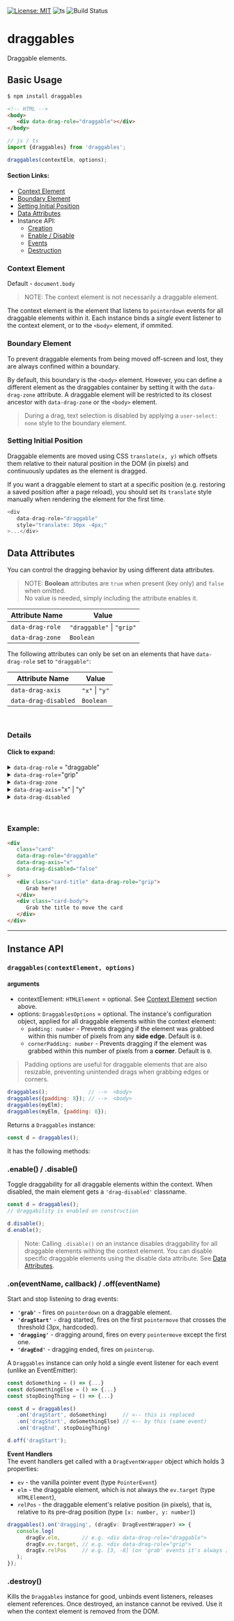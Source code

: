 [![License: MIT](https://img.shields.io/badge/License-MIT-blue.svg)](https://opensource.org/licenses/MIT)
![ts](https://badgen.net/badge/Built%20With/TypeScript/blue)
![Build Status](https://github.com/taitulism/draggables/actions/workflows/ci.yml/badge.svg)

draggables
==========
Draggable elements.

## Basic Usage

```sh
$ npm install draggables
```

```html
<!-- HTML -->
<body>
   <div data-drag-role="draggable"></div>
</body>
```

```js
// js / ts
import {draggables} from 'draggables';

draggables(contextElm, options);
```

#### Section Links:
* [Context Element](#context-element)
* [Boundary Element](#boundary-element)
* [Setting Initial Position](#setting-initial-position)
* [Data Attributes](#data-attributes)
* Instance API:
	* [Creation](#draggablescontextelement-options)
	* [Enable / Disable](#enable--disable)
	* [Events](#oneventname-callback--offeventname)
	* [Destruction](#destroy)


### Context Element
Default - `document.body`

>NOTE: The context element is not necessarily a draggable element.

The context element is the element that listens to `pointerdown` events for all draggable elements within it.
Each instance binds a *single* event listener to the context element, or to the `<body>` element, if ommited.


### Boundary Element
To prevent draggable elements from being moved off-screen and lost, they are always confined within a boundary.

By default, this boundary is the `<body>` element. However, you can define a different element as the draggables container by setting it with the `data-drag-zone` attribute. A draggable element will be restricted to its closest ancestor with `data-drag-zone` or the `<body>` element.

> During a drag, text selection is disabled by applying a `user-select: none` style to the boundary element.


### Setting Initial Position
Draggable elements are moved using CSS `translate(x, y)` which offsets them relative to their natural position in the DOM (in pixels) and continuously updates as the element is dragged.

If you want a draggable element to start at a specific position (e.g. restoring a saved position after a page reload), you should set its `translate` style manually when rendering the element for the first time.

```js
<div
   data-drag-role="draggable"
   style="translate: 30px -4px;"
>...</div>
```

## Data Attributes
You can control the dragging behavior by using different data attributes.

> NOTE: **Boolean** attributes are `true` when present (key only) and `false` when omitted.  
No value is needed, simply including the attribute enables it.

| Attribute Name            | Value                     | 
|---------------------------|---------------------------|
| `data-drag-role`          | `"draggable"` \| `"grip"` |
| `data-drag-zone`          | `Boolean`                 |

The following attributes can only be set on an elements that have `data-drag-role` set to `"draggable"`:

| Attribute Name            | Value                     | 
|---------------------------|---------------------------|
| `data-drag-axis`          | `"x"` \| `"y"`            |
| `data-drag-disabled`      | `Boolean`                 |

&nbsp;

### Details
#### Click to expand:

<!-- data-drag-role -->
<details>
   <summary><code>data-drag-role</code> = "draggable"</summary><br />
   Makes an element draggable.
   
   <br />
   Can be used together with:

   * `data-drag-axis`
   * `data-drag-disabled`

----------
</details>


<!-- data-drag-role -->
<details>
   <summary><code>data-drag-role</code>="grip"</summary><br />
   Set this attribute on an element to make it the handle/grip of its closest draggable element. When used, draggable elements can only be dragged when grabbed by their grip. A grip must be a descendant of a draggable element (throws an error when it's not).

----------
</details>


<!-- data-drag-zone -->
<details>
   <summary><code>data-drag-zone</code></summary><br />
   Set this attribute on the element you want to define as the boundary element of its descendant draggable elements
   (see <a href="#boundary-element">Boundary Element</a>).

----------
</details>


<!-- data-drag-axis -->
<details>
   <summary><code>data-drag-axis</code>="x" | "y"</summary><br />

   <strong>Must be used on an element with <code>data-drag-role="draggable"</code></strong>
   
   By default you can drag elements freely on both axes. You can Limit an element's movement to a single axis.

   * `"x"` - Limit dragging movment along the `x` axis.
   * `"y"` - Limit dragging movment along the `y` axis.

----------
</details>


<!-- data-drag-disabled -->
<details>
   <summary><code>data-drag-disabled</code></summary><br />

   <strong>Must be used on an element with <code>data-drag-role="draggable"</code></strong>

   Set this attribute when you need to toggle draggability of a draggable element.  
   This for toggling draggability of a single draggable element. If you want to disable all draggables in a context see [`.disable()`](#enable--disable) below.

----------
</details>

&nbsp;

### Example:
```html
<div
   class="card"
   data-drag-role="draggable"
   data-drag-axis="x"
   data-drag-disabled="false"
>
   <div class="card-title" data-drag-role="grip">
      Grab here!
   </div>
   <div class="card-body">
      Grab the title to move the card
   </div>
</div>
```
---------------------------------------------------------

## Instance API

### `draggables(contextElement, options)`
#### arguments
* contextElement: `HTMLElement` = optional. See [Context Element](#context-element) section above.
* options: `DraggablesOptions` = optional. The instance's configuration object, applied for all draggable elements within the context element:
	* `padding: number` - Prevents dragging if the element was grabbed within this number of pixels from any **side edge**. Default is `0`.
	* `cornerPadding: number` - Prevents dragging if the element was grabbed within this number of pixels from a **corner**. Default is `0`.

> Padding options are useful for draggable elements that are also resizable, preventing unintended drags when grabbing edges or corners.

```js
draggables();             // -->  <body>
draggables({padding: 8}); // -->  <body>
draggables(myElm);
draggables(myElm, {padding: 8});
```


Returns a `Draggables` instance:
```js
const d = draggables();
```

It has the following methods:

### **.enable() / .disable()**
Toggle draggability for all draggable elements within the context. When disabled, the main element gets a `'drag-disabled'` classname.

```js
const d = draggables();
// draggability is enabled on construction

d.disable();
d.enable();
```

>Note: Calling `.disable()` on an instance disables draggability for all draggable elements withing the context element. You can disable specific draggable elements using the disable data attribute. See [Data Attributes](#data-attributes).


### **.on(eventName, callback) / .off(eventName)**
Start and stop listening to drag events:
* **`'grab'`** - fires on `pointerdown` on a draggable element.
* **`'dragStart'`** - drag started, fires on the first `pointermove` that crosses the threshold (3px, hardcoded).
* **`'dragging'`** - dragging around, fires on every `pointermove` except the first one.
* **`'dragEnd'`** - dragging ended, fires on `pointerup`.

A `Draggables` instance can only hold a single event listener for each event (unlike an EventEmitter):

```js
const doSomething = () => {...}
const doSomethingElse = () => {...}
const stopDoingThing = () => {...}

const d = draggables()
   .on('dragStart', doSomething)     // <-- this is replaced
   .on('dragStart', doSomethingElse) // <-- by this (same event)
   .on('dragEnd', stopDoingThing)

d.off('dragStart');
```

**Event Handlers**  
The event handlers get called with a `DragEventWrapper` object which holds 3 properties:
* `ev` - the vanilla pointer event (type `PointerEvent`)
* `elm` - the draggable element, which is not always the `ev.target` (type `HTMLElement`), 
* `relPos` - the draggable element's relative position (in pixels), that is, relative to its pre-drag position (type `[x: number, y: number]`)

```js
draggables().on('dragging', (dragEv: DragEventWrapper) => {
   console.log(
      dragEv.elm,       // e.g. <div data-drag-role="draggable">
      dragEv.ev.target, // e.g. <div data-drag-role="grip">
      dragEv.relPos     // e.g. [3, -8] (on 'grab' events it's always [0,0])
   );
});
```


### **.destroy()**
Kills the `Draggables` instance for good, unbinds event listeners, releases element references. Once destroyed, an instance cannot be revived. Use it when the context element is removed from the DOM.
